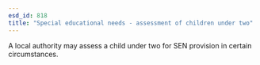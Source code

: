 ```yaml
---
esd_id: 818
title: "Special educational needs - assessment of children under two"
---
```


A local authority may assess a child under two for SEN provision in certain circumstances.

